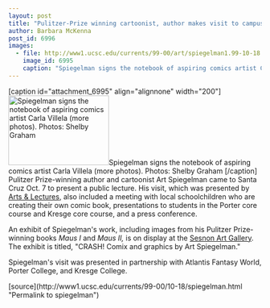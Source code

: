 ```yaml
---
layout: post
title: "Pulitzer-Prize winning cartoonist, author makes visit to campus"
author: Barbara McKenna
post_id: 6996
images:
  - file: http://www1.ucsc.edu/currents/99-00/art/spiegelman1.99-10-18.jpg
    image_id: 6995
    caption: "Spiegelman signs the notebook of aspiring comics artist Carla Villela (more photos). Photos: Shelby Graham  "
---
```


[caption id="attachment_6995" align="alignnone" width="200"]<a href="http://localhost/mysite/wp-content/uploads/1999/10/spiegelman1.99-10-18.jpg"><img class="size-full wp-image-6995" src="http://localhost/mysite/wp-content/uploads/1999/10/spiegelman1.99-10-18.jpg" alt="Spiegelman signs the notebook of aspiring comics artist Carla Villela (more photos). Photos: Shelby Graham  " width="200" height="138" /></a>Spiegelman signs the notebook of aspiring comics artist Carla Villela (more photos). Photos: Shelby Graham  [/caption]
Pulitzer Prize-winning author and cartoonist Art Spiegelman came to Santa Cruz Oct. 7 to present a public lecture. His visit, which was presented by <a href="http://events.ucsc.edu/artslecs/">Arts &amp; Lectures</a>, also included a meeting with local schoolchildren who are creating their own comic book, presentations to students in the Porter core course and Kresge core course, and a press conference.
<p>
  An exhibit of Spiegelman's work, including images from his Pulitzer Prize-winning books <i>Maus I</i> and <i>Maus II,</i> is on display at the <a href="http://arts.ucsc.edu/sesnon">Sesnon Art Gallery</a>. The exhibit is titled, "CRASH! Comix and graphics by Art Spiegelman."
</p>
<p>
  Spiegelman's visit was presented in partnership with Atlantis Fantasy World, Porter College, and Kresge College.
</p>
<p>

</p>
[source](http://www1.ucsc.edu/currents/99-00/10-18/spiegelman.html "Permalink to spiegelman")
